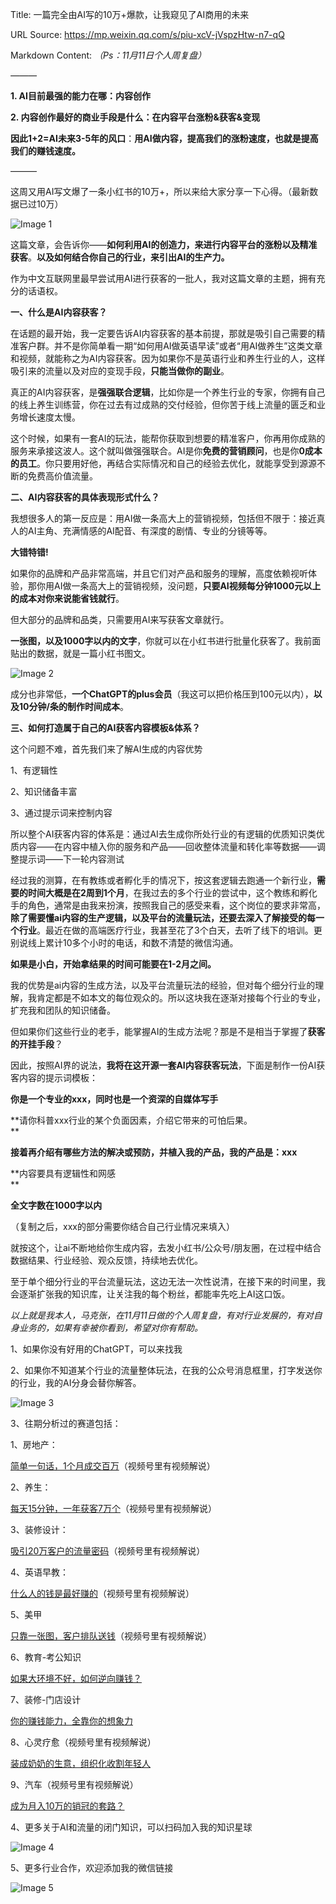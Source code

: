 Title: 一篇完全由AI写的10万+爆款，让我窥见了AI商用的未来

URL Source: https://mp.weixin.qq.com/s/piu-xcV-jVspzHtw-n7-qQ

Markdown Content:
_（Ps：11月11日个人周复盘）_

_———_

**1\. AI目前最强的能力在哪：内容创作**

**2\. 内容创作最好的商业手段是什么：在内容平台涨粉&获客&变现**

**因此1+2=AI未来3-5年的风口**：**用AI做内容，提高我们的涨粉速度，也就是提高我们的赚钱速度。**

———

这周又用AI写文爆了一条小红书的10万+，所以来给大家分享一下心得。（最新数据已过10万）

![Image 1](https://mmbiz.qpic.cn/mmbiz_png/RAXLuQ9JPtKvdwHLt6dM1pmPJz9tiaSJIr4ev1K5K9jmDIn68p0oEOwh5BQkrDsv3b3icWCiakgHu3NNTj4SkPAcw/640?wx_fmt=png&from=appmsg)

这篇文章，会告诉你——**如何利用AI的创造力，来进行内容平台的涨粉以及精准获客**。**以及如何结合你自己的行业，来引出AI的生产力。**

作为中文互联网里最早尝试用AI进行获客的一批人，我对这篇文章的主题，拥有充分的话语权。

**一、什么是AI内容获客？**

在话题的最开始，我一定要告诉AI内容获客的基本前提，那就是吸引自己需要的精准客户群。并不是你简单看一期“如何用AI做英语早读”或者“用AI做养生”这类文章和视频，就能称之为AI内容获客。因为如果你不是英语行业和养生行业的人，这样吸引来的流量以及对应的变现手段，**只能当做你的副业**。

真正的AI内容获客，是**强强联合逻辑**，比如你是一个养生行业的专家，你拥有自己的线上养生训练营，你在过去有过成熟的交付经验，但你苦于线上流量的匮乏和业务增长速度太慢。

这个时候，如果有一套AI的玩法，能帮你获取到想要的精准客户，你再用你成熟的服务来承接这波人。这个就叫做强强联合。AI是你**免费的营销顾问**，也是你**0成本的员工**。你只要用好他，再结合实际情况和自己的经验去优化，就能享受到源源不断的免费高价值流量。

**二、AI内容获客的具体表现形式什么？**

我想很多人的第一反应是：用AI做一条高大上的营销视频，包括但不限于：接近真人的AI主角、充满情感的AI配音、有深度的剧情、专业的分镜等等。

**大错特错!**

如果你的品牌和产品非常高端，并且它们对产品和服务的理解，高度依赖视听体验，那你用AI做一条高大上的营销视频，没问题，**只要AI视频每分钟1000元以上的成本对你来说能省钱就行**。

但大部分的品牌和品类，只需要用AI来写获客文章就行。

**一张图，以及1000字以内的文字**，你就可以在小红书进行批量化获客了。我前面贴出的数据，就是一篇小红书图文。

![Image 2](https://mmbiz.qpic.cn/mmbiz_png/RAXLuQ9JPtKvdwHLt6dM1pmPJz9tiaSJIr4ev1K5K9jmDIn68p0oEOwh5BQkrDsv3b3icWCiakgHu3NNTj4SkPAcw/640?wx_fmt=png&from=appmsg)

成分也非常低，**一个ChatGPT的plus会员**（我这可以把价格压到100元以内），**以及10分钟/条的制作时间成本**。

**三、如何打造属于自己的AI获客内容模板&体系？**

这个问题不难，首先我们来了解AI生成的内容优势

1、有逻辑性

2、知识储备丰富

3、通过提示词来控制内容

所以整个AI获客内容的体系是：通过AI去生成你所处行业的有逻辑的优质知识类优质内容——在内容中植入你的服务和产品——回收整体流量和转化率等数据——调整提示词——下一轮内容测试

经过我的测算，在有教练或者孵化手的情况下，按这套逻辑去跑通一个新行业，**需要的时间大概是在2周到1个月**，在我过去的多个行业的尝试中，这个教练和孵化手的角色，通常是由我来扮演，按照我自己的感受来看，这个岗位的要求非常高，**除了需要懂ai内容的生产逻辑，以及平台的流量玩法，还要去深入了解接受的每一个行业**。最近在做的高端医疗行业，我甚至花了3个白天，去听了线下的培训。更别说线上累计10多个小时的电话，和数不清楚的微信沟通。

**如果是小白，开始拿结果的时间可能要在1-2月之间。**

我的优势是ai内容的生成方法，以及平台流量玩法的经验，但对每个细分行业的理解，我肯定都是不如本文的每位观众的。所以这块我在逐渐对接每个行业的专业，扩充我和团队的知识储备。

但如果你们这些行业的老手，能掌握AI的生成方法呢？那是不是相当于掌握了**获客的开挂手段**？

因此，按照AI界的说法，**我将在这开源一套AI内容获客玩法**，下面是制作一份AI获客内容的提示词模板：

**你是一个专业的xxx，同时也是一个资深的自媒体写手**

**请你科普xxx行业的某个负面因素，介绍它带来的可怕后果。  
**

**接着再介绍有哪些方法的解决或预防，并植入我的产品，我的产品是：xxx**

**内容要具有逻辑性和网感  
**

**全文字数在1000字以内**

（复制之后，xxx的部分需要你结合自己行业情况来填入）

就按这个，让ai不断地给你生成内容，去发小红书/公众号/朋友圈，在过程中结合数据结果、行业经验、观众反馈，持续地去优化。

至于单个细分行业的平台流量玩法，这边无法一次性说清，在接下来的时间里，我会逐渐扩张我的知识库，让关注我的每个粉丝，都能率先吃上AI这口饭。

_以上就是我本人，马克张，在11月11日做的个人周复盘，有对行业发展的，有对自身业务的，如果有幸被你看到，希望对你有帮助。_

1、如果你没有好用的ChatGPT，可以来找我

2、如果你不知道某个行业的流量整体玩法，在我的公众号消息框里，打字发送你的行业，我的AI分身会替你解答。

![Image 3](https://mmbiz.qpic.cn/mmbiz_png/RAXLuQ9JPtKvdwHLt6dM1pmPJz9tiaSJIRbQSt4Gb9bLGbtzzOFJabytPyiagvJgg8dMB3NLYoxwNvNYoGBVfOlg/640?wx_fmt=png&from=appmsg)

3、往期分析过的赛道包括：

1、房地产：

[简单一句话，1个月成交百万](http://mp.weixin.qq.com/s?__biz=MzA4NDQ4NzgyOQ==&mid=2247484111&idx=1&sn=965f57ae5f455483ecbfd34c96ea1d98&chksm=9fe73935a890b0235a35c7e87a8e53da5d443a92d13c8a24ac0507fb30fd2669e75e07e63296&scene=21#wechat_redirect)（视频号里有视频解说）

2、养生：

[每天15分钟，一年获客7万个](http://mp.weixin.qq.com/s?__biz=MzA4NDQ4NzgyOQ==&mid=2247484136&idx=1&sn=ee97243d468f57c32cbe90f0c4cbde23&chksm=9fe73912a890b004ca57bc90dd441fe45f813ff6c0f9a7c863c0fdb5d3447403b95c2d155c17&scene=21#wechat_redirect)（视频号里有视频解说）

3、装修设计：

[吸引20万客户的流量密码](http://mp.weixin.qq.com/s?__biz=MzA4NDQ4NzgyOQ==&mid=2247484177&idx=1&sn=78e4f643def94a47dbbfb1b6dd90cca9&chksm=9fe738eba890b1fd2856797f06f044206034e29c06c944ab8723fdce4d6fb5c7d0e5badc1fc8&scene=21#wechat_redirect)（视频号里有视频解说）

4、英语早教：

[什么人的钱是最好赚的](http://mp.weixin.qq.com/s?__biz=MzA4NDQ4NzgyOQ==&mid=2247484213&idx=1&sn=8753bbd419b7fcb4ed90399219b4821d&chksm=9fe738cfa890b1d9bfc5084e0fab4dcd10dbba2267af25b3150769809b927a3715ed2b8bafa6&scene=21#wechat_redirect)（视频号里有视频解说）

5、美甲

[只靠一张图，客户排队送钱](http://mp.weixin.qq.com/s?__biz=MzA4NDQ4NzgyOQ==&mid=2247484243&idx=1&sn=fec59c149b3d6af0364ad83cd37d65d4&chksm=9fe738a9a890b1bf61ffcd1023b2b3e3af20aea15621fea5873070422e136fcd839467b8f594&scene=21#wechat_redirect)（视频号里有视频解说）

6、教育-考公知识

[如果大环境不好，如何逆向赚钱？](http://mp.weixin.qq.com/s?__biz=MzA4NDQ4NzgyOQ==&mid=2247484355&idx=1&sn=d64ed2d1ee08b5133f4d49ec2a6bef4e&chksm=9fe73839a890b12fc67ae8608ac102b1eb7a9a46e319a2d4db3333dc53c3218a9c4d13cd8161&scene=21#wechat_redirect)

7、装修-门店设计

[你的赚钱能力，全靠你的想象力](http://mp.weixin.qq.com/s?__biz=MzA4NDQ4NzgyOQ==&mid=2247484346&idx=1&sn=eccb7a4a020a27606ab2da303ce7f03f&chksm=9fe73840a890b156209b4cb466e461dc0e3d385ad8c7b5d4223cf7640a152eb1633758efa66a&scene=21#wechat_redirect)

8、心灵疗愈（视频号里有视频解说）

[装成奶奶的生意，组织化收割年轻人](http://mp.weixin.qq.com/s?__biz=MzA4NDQ4NzgyOQ==&mid=2247484319&idx=1&sn=f53c31ae1fa84c01b2872e2002b00dcc&chksm=9fe73865a890b173a31aafc8ffa83551c0172de73dfe10905da05a4a9a2b1c5e8f54e80ee1b4&scene=21#wechat_redirect)

9、汽车（视频号里有视频解说）

[成为月入10万的销冠的套路？](http://mp.weixin.qq.com/s?__biz=MzA4NDQ4NzgyOQ==&mid=2247484288&idx=1&sn=e27699fe643659c7e887440e1646a4eb&chksm=9fe7387aa890b16cb8d9685523bc6df4ca37b3e12deb5cc747323555e5e55564a57d20da540a&scene=21#wechat_redirect)

4、更多关于AI和流量的闭门知识，可以扫码加入我的知识星球

![Image 4](https://mmbiz.qpic.cn/mmbiz_png/RAXLuQ9JPtKvdwHLt6dM1pmPJz9tiaSJI4XdomV3SicSmibGibEoYEal33kmx1nuWks29j34BkldLyOJwuKeK8gacQ/640?wx_fmt=png&from=appmsg)

5、更多行业合作，欢迎添加我的微信链接

![Image 5](https://mmbiz.qpic.cn/mmbiz_jpg/RAXLuQ9JPtIDL28VpUZIt2CZVu64RQh68Pa5oPbOzIbeBgTicTldLf6PrluYucQCGtpRpmRaxfR5Wws39AZNItQ/640?wx_fmt=other&from=appmsg&tp=webp&wxfrom=5&wx_lazy=1&wx_co=1)
